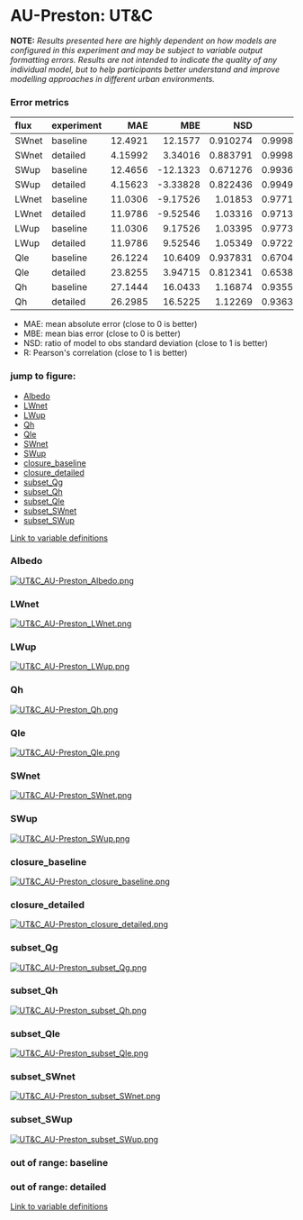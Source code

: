 # AU-Preston: UT&C

**NOTE:** *Results presented here are highly dependent on how models are configured in this experiment and may be subject to variable output formatting errors. Results are not intended to indicate the quality of any individual model, but to help participants better understand and improve modelling approaches in different urban environments.*

### Error metrics

| flux   | experiment   |      MAE |       MBE |      NSD |        R |
|:-------|:-------------|---------:|----------:|---------:|---------:|
| SWnet  | baseline     | 12.4921  |  12.1577  | 0.910274 | 0.999852 |
| SWnet  | detailed     |  4.15992 |   3.34016 | 0.883791 | 0.999858 |
| SWup   | baseline     | 12.4656  | -12.1323  | 0.671276 | 0.993686 |
| SWup   | detailed     |  4.15623 |  -3.33828 | 0.822436 | 0.994992 |
| LWnet  | baseline     | 11.0306  |  -9.17526 | 1.01853  | 0.977191 |
| LWnet  | detailed     | 11.9786  |  -9.52546 | 1.03316  | 0.971396 |
| LWup   | baseline     | 11.0306  |   9.17526 | 1.03395  | 0.977342 |
| LWup   | detailed     | 11.9786  |   9.52546 | 1.05349  | 0.972251 |
| Qle    | baseline     | 26.1224  |  10.6409  | 0.937831 | 0.670408 |
| Qle    | detailed     | 23.8255  |   3.94715 | 0.812341 | 0.653864 |
| Qh     | baseline     | 27.1444  |  16.0433  | 1.16874  | 0.935546 |
| Qh     | detailed     | 26.2985  |  16.5225  | 1.12269  | 0.936364 |

 - MAE: mean absolute error (close to 0 is better)
 - MBE: mean bias error (close to 0 is better)
 - NSD: ratio of model to obs standard deviation (close to 1 is better)
 - R: Pearson's correlation (close to 1 is better)

### jump to figure:
 - [Albedo](#albedo)
 - [LWnet](#lwnet)
 - [LWup](#lwup)
 - [Qh](#qh)
 - [Qle](#qle)
 - [SWnet](#swnet)
 - [SWup](#swup)
 - [closure_baseline](#closure_baseline)
 - [closure_detailed](#closure_detailed)
 - [subset_Qg](#subset_qg)
 - [subset_Qh](#subset_qh)
 - [subset_Qle](#subset_qle)
 - [subset_SWnet](#subset_swnet)
 - [subset_SWup](#subset_swup)

[Link to variable definitions](../modelattrs/variable_definitions.md)

### <a name="albedo"></a>Albedo
[![UT&C_AU-Preston_Albedo.png](UT&C_AU-Preston_Albedo.png)](UT&C_AU-Preston_Albedo.png)

### <a name="lwnet"></a>LWnet
[![UT&C_AU-Preston_LWnet.png](UT&C_AU-Preston_LWnet.png)](UT&C_AU-Preston_LWnet.png)

### <a name="lwup"></a>LWup
[![UT&C_AU-Preston_LWup.png](UT&C_AU-Preston_LWup.png)](UT&C_AU-Preston_LWup.png)

### <a name="qh"></a>Qh
[![UT&C_AU-Preston_Qh.png](UT&C_AU-Preston_Qh.png)](UT&C_AU-Preston_Qh.png)

### <a name="qle"></a>Qle
[![UT&C_AU-Preston_Qle.png](UT&C_AU-Preston_Qle.png)](UT&C_AU-Preston_Qle.png)

### <a name="swnet"></a>SWnet
[![UT&C_AU-Preston_SWnet.png](UT&C_AU-Preston_SWnet.png)](UT&C_AU-Preston_SWnet.png)

### <a name="swup"></a>SWup
[![UT&C_AU-Preston_SWup.png](UT&C_AU-Preston_SWup.png)](UT&C_AU-Preston_SWup.png)

### <a name="closure_baseline"></a>closure_baseline
[![UT&C_AU-Preston_closure_baseline.png](UT&C_AU-Preston_closure_baseline.png)](UT&C_AU-Preston_closure_baseline.png)

### <a name="closure_detailed"></a>closure_detailed
[![UT&C_AU-Preston_closure_detailed.png](UT&C_AU-Preston_closure_detailed.png)](UT&C_AU-Preston_closure_detailed.png)

### <a name="subset_qg"></a>subset_Qg
[![UT&C_AU-Preston_subset_Qg.png](UT&C_AU-Preston_subset_Qg.png)](UT&C_AU-Preston_subset_Qg.png)

### <a name="subset_qh"></a>subset_Qh
[![UT&C_AU-Preston_subset_Qh.png](UT&C_AU-Preston_subset_Qh.png)](UT&C_AU-Preston_subset_Qh.png)

### <a name="subset_qle"></a>subset_Qle
[![UT&C_AU-Preston_subset_Qle.png](UT&C_AU-Preston_subset_Qle.png)](UT&C_AU-Preston_subset_Qle.png)

### <a name="subset_swnet"></a>subset_SWnet
[![UT&C_AU-Preston_subset_SWnet.png](UT&C_AU-Preston_subset_SWnet.png)](UT&C_AU-Preston_subset_SWnet.png)

### <a name="subset_swup"></a>subset_SWup
[![UT&C_AU-Preston_subset_SWup.png](UT&C_AU-Preston_subset_SWup.png)](UT&C_AU-Preston_subset_SWup.png)

### out of range: baseline


### out of range: detailed



[Link to variable definitions](../modelattrs/variable_definitions.md)

